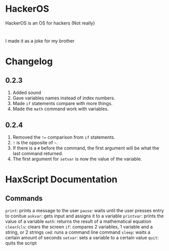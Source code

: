 # HackerOS
HackerOS is an OS for hackers (Not really)
#
I made it as a joke for my brother

# Changelog
## 0.2.3
1. Added sound
2. Gave variables names instead of index numbers.
3. Made `if` statements compare with more things.
4. Made the `math` command work with variables.
## 0.2.4
1. Removed the `!=` comparison from `if` statements.
2. `!` is the opposite of `~`.
3. If there is a `#` before the command, the first argument will be what the last command returned.
4. The first argument for `setvar` is now the value of the variable.

# HaxScript Documentation
## Commands
`print`: prints a message to the user
`pause`: waits until the user presses entry to conitue
`askvar`: gets input and assigns it to a variable
`printvar`: prints the value of a variable
`math`: returns the result of a mathematical equation
`clear`/`cls`: clears the screen
`if`: compares 2 variables, 1 variable and a string, or 2 strings
`cmd`: runs a command line command
`sleep`: waits a certain amount of seconds
`setvar`: sets a variable to a certain value
`quit`: quits the script
